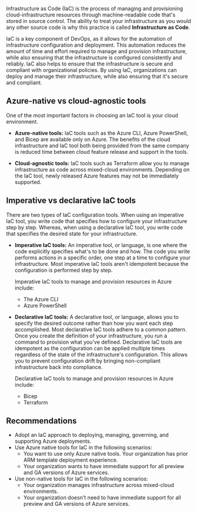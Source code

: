 Infrastructure as Code (IaC) is the process of managing and provisioning cloud-infrastructure
resources through machine-readable code that's stored in source control. The ability to treat your
infrastructure as you would any other source code is why this practice is called **Infrastructure as
Code**.

IaC is a key component of DevOps, as it allows for the automation of infrastructure configuration
and deployment. This automation reduces the amount of time and effort required to manage and
provision infrastructure, while also ensuring that the infrastructure is configured consistently and
reliably. IaC also helps to ensure that the infrastructure is secure and compliant with
organizational policies. By using IaC, organizations can deploy and manage their infrastructure,
while also ensuring that it's secure and compliant.

## Azure-native vs cloud-agnostic tools

One of the most important factors in choosing an IaC tool is your cloud environment.

- **Azure-native tools:** IaC tools such as the Azure CLI, Azure PowerShell, and Bicep are available
  only on Azure. The benefits of the cloud infrastructure and IaC tool both being provided from the
  same company is reduced time between cloud feature release and support in the tools.

- **Cloud-agnostic tools:** IaC tools such as Terraform allow you to manage infrastructure as code
  across mixed-cloud environments. Depending on the IaC tool, newly released Azure features may not
  be immediately supported.

## Imperative vs declarative IaC tools

There are two types of IaC configuration tools. When using an imperative IaC tool, you write code
that specifies how to configure your infrastructure step by step. Whereas, when using a declarative
IaC tool, you write code that specifies the desired state for your infrastructure.

- **Imperative IaC tools:** An imperative tool, or language, is one where the code explicitly
  specifies what's to be done and how. The code you write performs actions in a specific order, one
  step at a time to configure your infrastructure. Most imperative IaC tools aren't idempotent
  because the configuration is performed step by step.

  Imperative IaC tools to manage and provision resources in Azure include:

  - The Azure CLI
  - Azure PowerShell

- **Declarative IaC tools:** A declarative tool, or language, allows you to specify the desired
  outcome rather than how you want each step accomplished. Most declarative IaC tools adhere to a
  common pattern. Once you create the definition of your infrastructure, you run a command to
  provision what you've defined. Declarative IaC tools are idempotent as the configuration can be
  applied multiple times regardless of the state of the infrastructure's configuration. This allows
  you to prevent configuration drift by bringing non-compliant infrastructure back into compliance.

  Declarative IaC tools to manage and provision resources in Azure include:

  - Bicep
  - Terraform

## Recommendations

- Adopt an IaC approach to deploying, managing, governing, and supporting Azure deployments.
- Use Azure native tools for IaC in the following scenarios:
  - You want to use only Azure native tools. Your organization has prior ARM template deployment
    experience.
  - Your organization wants to have immediate support for all preview and GA versions of Azure services.
- Use non-native tools for IaC in the following scenarios:
  - Your organization manages infrastructure across mixed-cloud environments.
  - Your organization doesn't need to have immediate support for all preview and GA versions of
    Azure services.